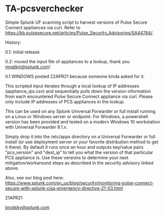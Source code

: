 # TA-pcsverchecker

Simple Splunk UF scanning script to harvest versions of Pulse Secure Connect appliances via curl. Refer to https://kb.pulsesecure.net/articles/Pulse_Security_Advisories/SA44784/.

History:

0.1: initial release

0.2: moved the input file of appliances to a lookup, thank you mnatkin@splunk.com!

0.1 WINDOWS posted 22APR21 because someone kinda asked for it.

This scripted input iterates through a local lookup of IP addresses (appliance_ips.csv) and sequentially pulls down the version information from each encountered Pulse Secure Connect appliance via curl. Please only include IP addresses of PCS appliances in the lookup.

This can be used on any Splunk Universal Forwarder or full install running on a Linux or Windows server or endpoint. For Windows, a powershell version has been provided and tested on a modern Windows 10 workstation with Universal Forwarder 8.1.x.

Simply drop it into the /etc/apps directory on a Universal Forwarder or full install (or use deployment server or your favorite distribution method to get it there). By default it runs once an hour and outputs key/value pairs "pcs_version" and "dest_ip" to tell you what the version of that particular PCS appliance is. Use these versions to determine your next mitigation/workaround steps as described in the security advisory linked above.

Also, see our blog post here: https://www.splunk.com/en_us/blog/security/monitoring-pulse-connect-secure-with-splunk-cisa-emergency-directive-21-03.html

21APR21

brodsky@splunk.com
